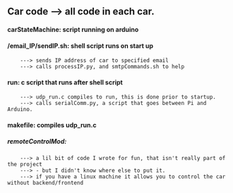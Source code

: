 ##   Car code --> all code in each car.


####   carStateMachine: script running on arduino
####   /email_IP/sendIP.sh: shell script runs on start up
        ---> sends IP address of car to specified email
		---> calls processIP.py, and smtpCommands.sh to help
####   run: c script that runs after shell script
        ---> udp_run.c compiles to run, this is done prior to startup.
		---> calls serialComm.py, a script that goes between Pi and Arduino.
####   makefile: compiles udp_run.c

#####  remoteControlMod:
        ---> a lil bit of code I wrote for fun, that isn't really part of the project 
        ---> - but I didn't know where else to put it. 
        ---> if you have a linux machine it allows you to control the car without backend/frontend
